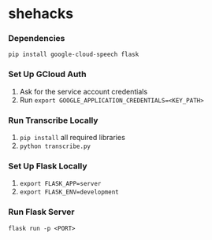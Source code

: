 # shehacks

### Dependencies
```
pip install google-cloud-speech flask
```

### Set Up GCloud Auth
1. Ask for the service account credentials
2. Run `export GOOGLE_APPLICATION_CREDENTIALS=<KEY_PATH>`

### Run Transcribe Locally
1. `pip install` all required libraries
2. `python transcribe.py`

### Set Up Flask Locally
1. `export FLASK_APP=server`
2. `export FLASK_ENV=development`

### Run Flask Server
`flask run -p <PORT>`
